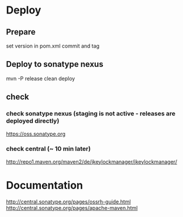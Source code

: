 # Deploy

## Prepare
set version in pom.xml
commit and tag

## Deploy to sonatype nexus
mvn -P release clean deploy


## check

### check sonatype nexus (staging is not active - releases are deployed directly)
https://oss.sonatype.org

### check central (~ 10 min later)
http://repo1.maven.org/maven2/de/jkeylockmanager/jkeylockmanager/



# Documentation
http://central.sonatype.org/pages/ossrh-guide.html
http://central.sonatype.org/pages/apache-maven.html
